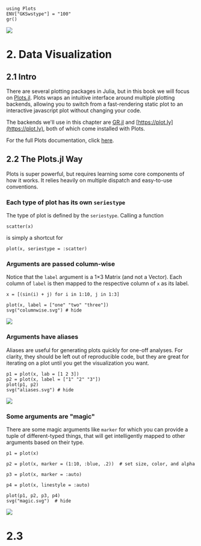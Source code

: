 ```@setup viz
using Plots
ENV["GKSwstype"] = "100"
gr()
```

![](http://docs.juliaplots.org/latest/examples/img/lorenz.gif)

# 2. Data Visualization

## 2.1 Intro

There are several plotting packages in Julia, but in this book we will focus on 
[Plots.jl](https://github.com/JuliaPlots/Plots.jl).  Plots wraps an intuitive interface 
around multiple plotting backends, allowing you to switch from a fast-rendering static plot 
to an interactive javascript plot without changing your code.

The backends we'll use in this chapter are [GR.jl](https://github.com/jheinen/GR.jl) and 
[https://plot.ly](https://plot.ly), both of which come installed with Plots.

For the full Plots documentation, click [here](http://docs.juliaplots.org/latest/).

## 2.2 The Plots.jl Way 

Plots is super powerful, but requires learning some core components of how it works.  It relies
heavily on multiple dispatch and easy-to-use conventions.


### Each type of plot has its own `seriestype`

The type of plot is defined by the `seriestype`.  Calling a function 

```
scatter(x)
```

is simply a shortcut for 

```
plot(x, seriestype = :scatter)
```

### Arguments are passed column-wise

Notice that the `label` argument is a 1×3 Matrix (and not a Vector).  Each column of `label` is then mapped
to the respective column of `x` as its label.

```@example viz
x = [(sin(i) + j) for i in 1:10, j in 1:3]

plot(x, label = ["one" "two" "three"])
svg("columnwise.svg") # hide
```
![](columnwise.svg)

### Arguments have aliases

Aliases are useful for generating plots quickly for one-off analyses.  For clarity, they should
be left out of reproducible code, but they are great for iterating on a plot until you get 
the visualization you want.

```@example viz
p1 = plot(x, lab = [1 2 3])
p2 = plot(x, label = ["1" "2" "3"])
plot(p1, p2)
svg("aliases.svg") # hide
```
![](aliases.svg)

### Some arguments are "magic"

There are some magic arguments like `marker` for which you can provide a tuple of different-typed
things, that will get intelligently mapped to other arguments based on their type.

```@example viz
p1 = plot(x)

p2 = plot(x, marker = (1:10, :blue, .2))  # set size, color, and alpha

p3 = plot(x, marker = :auto)

p4 = plot(x, linestyle = :auto)

plot(p1, p2, p3, p4)
svg("magic.svg")  # hide
```
![](magic.svg)

# 2.3
